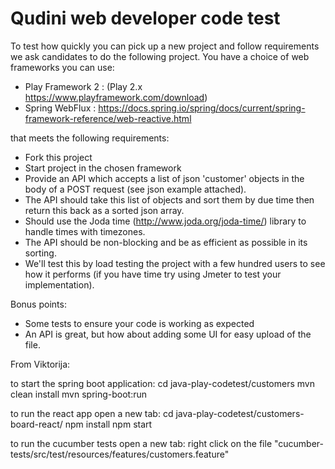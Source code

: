# Qudini web developer code test

To test how quickly you can pick up a new project and follow requirements we ask candidates to do the following project. You have a choice of web frameworks you can use: 

- Play Framework 2 : (Play 2.x https://www.playframework.com/download)
- Spring WebFlux : https://docs.spring.io/spring/docs/current/spring-framework-reference/web-reactive.html

that meets the following requirements: 

- Fork this project 
- Start project in the chosen framework
- Provide an API which accepts a list of json 'customer' objects in the body of a POST request (see json example attached). 
- The API should take this list of objects and sort them by due time then return this back as a sorted json array.
- Should use the Joda time (http://www.joda.org/joda-time/) library to handle times with timezones.  
- The API should be non-blocking and be as efficient as possible in its sorting. 
- We'll test this by load testing the project with a few hundred users to see how it performs (if you have time try using Jmeter to test your implementation). 

Bonus points: 

- Some tests to ensure your code is working as expected
- An API is great, but how about adding some UI for easy upload of the file. 


From Viktorija:

to start the spring boot application:
cd java-play-codetest/customers
mvn clean install
mvn spring-boot:run

to run the react app open a new tab:
cd java-play-codetest/customers-board-react/
npm install
npm start

to run the cucumber tests open a new tab: 
right click on the file "cucumber-tests/src/test/resources/features/customers.feature"
